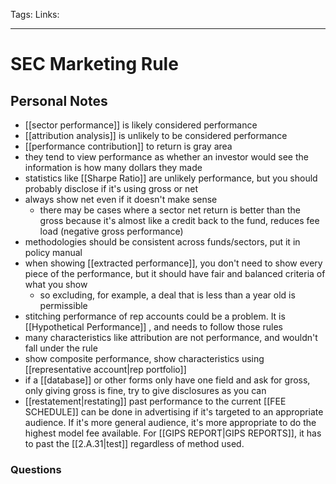 Tags: 
Links: 
___
# SEC Marketing Rule
## Personal Notes
- [[sector performance]] is likely considered performance
- [[attribution analysis]] is unlikely to be considered performance
- [[performance contribution]] to return is gray area
- they tend to view performance as whether an investor would see the information is how many dollars they made
- statistics like [[Sharpe Ratio]] are unlikely performance, but you should probably disclose if it's using gross or net
- always show net even if it doesn't make sense
	- there may be cases where a sector net return is better than the gross because it's almost like a credit back to the fund, reduces fee load (negative gross performance)
- methodologies should be consistent across funds/sectors, put it in policy manual
- when showing [[extracted performance]], you don't need to show every piece of the performance, but it should have fair and balanced criteria of what you show
	- so excluding, for example, a deal that is less than a year old is permissible
- stitching performance of rep accounts could be a problem. It is [[Hypothetical Performance]] , and needs to follow those rules
- many characteristics like attribution are not performance, and wouldn't fall under the rule
- show composite performance, show characteristics using [[representative account|rep portfolio]]
- if a [[database]] or other forms only have one field and ask for gross, only giving gross is fine, try to give disclosures as you can
- [[restatement|restating]] past performance to the current [[FEE SCHEDULE]] can be done in advertising if it's targeted to an appropriate audience. If it's more general audience, it's more appropriate to do the highest model fee available. For [[GIPS REPORT|GIPS REPORTS]], it has to past the [[2.A.31|test]] regardless of method used.
### Questions